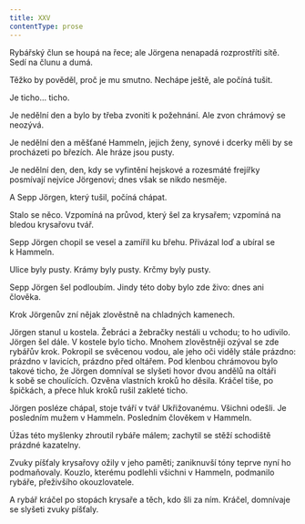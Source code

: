 ```yaml
---
title: XXV
contentType: prose
---
```


<section>

Rybářský člun se houpá na řece; ale Jörgena nenapadá rozprostříti sítě. Sedí na člunu a dumá.

Těžko by pověděl, proč je mu smutno. Nechápe ještě, ale počíná tušit.

Je ticho… ticho.

Je nedělní den a bylo by třeba zvoniti k požehnání. Ale zvon chrámový se neozývá.

Je nedělní den a měšťané Hammeln, jejich ženy, synové i dcerky měli by se procházeti po březích. Ale hráze jsou pusty.

Je nedělní den, den, kdy se vyfintění hejskové a rozesmáté frejířky posmívají nejvíce Jörgenovi; dnes však se nikdo nesměje.

A Sepp Jörgen, který tušil, počíná chápat.

Stalo se něco. Vzpomíná na průvod, který šel za krysařem; vzpomíná na bledou krysařovu tvář.

Sepp Jörgen chopil se vesel a zamířil ku břehu. Přivázal loď a ubíral se k Hammeln.

Ulice byly pusty. Krámy byly pusty. Krčmy byly pusty.

Sepp Jörgen šel podloubím. Jindy této doby bylo zde živo: dnes ani člověka.

Krok Jörgenův zní nějak zlověstně na chladných kamenech.

Jörgen stanul u kostela. Žebráci a žebračky nestáli u vchodu; to ho udivilo. Jörgen šel dále. V kostele bylo ticho. Mnohem zlověstněji ozýval se zde rybářův krok. Pokropil se svěcenou vodou, ale jeho oči viděly stále prázdno: prázdno v lavicích, prázdno před oltářem. Pod klenbou chrámovou bylo takové ticho, že Jörgen domníval se slyšeti hovor dvou andělů na oltáři k sobě se choulících. Ozvěna vlastních kroků ho děsila. Kráčel tiše, po špičkách, a přece hluk kroků rušil zakleté ticho.

Jörgen posléze chápal, stoje tváří v tvář Ukřižovanému. Všichni odešli. Je posledním mužem v Hammeln. Posledním člověkem v Hammeln.

Úžas této myšlenky zhroutil rybáře málem; zachytil se stěží schodiště prázdné kazatelny.

Zvuky píšťaly krysařovy ožily v jeho paměti; zaniknuvší tóny teprve nyní ho podmaňovaly. Kouzlo, kterému podlehli všichni v Hammeln, podmanilo rybáře, přeživšího okouzlovatele.

A rybář kráčel po stopách krysaře a těch, kdo šli za ním. Kráčel, domnívaje se slyšeti zvuky píšťaly.

</section>

